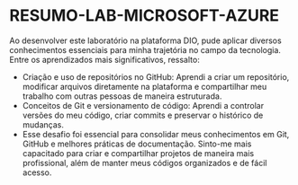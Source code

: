 # RESUMO-LAB-MICROSOFT-AZURE
Ao desenvolver este laboratório na plataforma DIO, pude aplicar diversos conhecimentos essenciais para minha trajetória no campo da tecnologia. Entre os aprendizados mais significativos, ressalto:

- Criação e uso de repositórios no GitHub: Aprendi a criar um repositório, modificar arquivos diretamente na plataforma e compartilhar meu trabalho com outras pessoas de maneira estruturada.
- Conceitos de Git e versionamento de código: Aprendi a controlar versões do meu código, criar commits e preservar o histórico de mudanças.
- Esse desafio foi essencial para consolidar meus conhecimentos em Git, GitHub e melhores práticas de documentação. Sinto-me mais capacitado para criar e compartilhar projetos de maneira mais profissional, além de manter meus códigos organizados e de fácil acesso.
